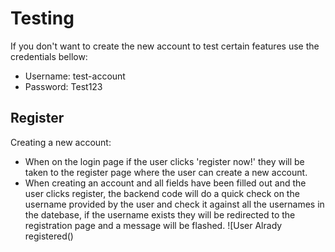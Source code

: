 # Testing

If you don't want to create the new account to test certain features use the credentials bellow:
- Username: test-account
- Password: Test123

## Register

Creating a new account:
- When on the login page if the user clicks 'register now!' they will be taken to the register page where the user can create a new account.
- When creating an account and all fields have been filled out and the user clicks register, the backend code will do a quick check on the username provided by    the user and check it against all the usernames in the datebase, if the username exists they will be redirected to the registration page and a message will be   flashed.
![User Alrady registered() 